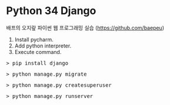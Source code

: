 Python 34 Django
==========

배프의 오지랖 파이썬 웹 프로그래밍 실습
(https://github.com/baepeu)

1. Install pycharm.
2. Add python interpreter.
3. Execute command.

<pre>
> pip install django
</pre>

<pre>
> python manage.py migrate
</pre>

<pre>
> python manage.py createsuperuser
</pre>

<pre>
> python manage.py runserver
</pre>

